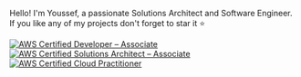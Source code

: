 Hello! I'm Youssef, a passionate Solutions Architect and Software Engineer. If you like any of my projects don't forget to star it ⭐

<!--START_SECTION:badges-->
[![AWS Certified Developer – Associate](https://images.credly.com/size/110x110/images/b9feab85-1a43-4f6c-99a5-631b88d5461b/image.png)](http://www.credly.com/badges/87bd87c5-9584-497d-a4b4-95339f6ef003 "AWS Certified Developer – Associate")
[![AWS Certified Solutions Architect – Associate](https://images.credly.com/size/110x110/images/0e284c3f-5164-4b21-8660-0d84737941bc/image.png)](http://www.credly.com/badges/ca94d6ea-0d33-4abd-af57-878a37909e79 "AWS Certified Solutions Architect – Associate")
[![AWS Certified Cloud Practitioner](https://images.credly.com/size/110x110/images/00634f82-b07f-4bbd-a6bb-53de397fc3a6/image.png)](http://www.credly.com/badges/8d955d03-8441-4f07-aff6-ed06104f1a96 "AWS Certified Cloud Practitioner")
<!--END_SECTION:badges-->

